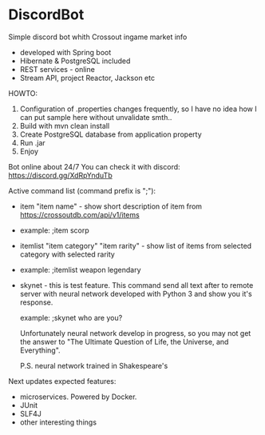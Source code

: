 # DiscordBot

Simple discord bot whith Crossout ingame market info

 - developed with Spring boot
 - Hibernate & PostgreSQL included
 - REST services - online
 - Stream API, project Reactor, Jackson etc

HOWTO:

1. Configuration of .properties changes frequently, so I have no idea how I can put sample here without unvalidate smth..
2. Build with mvn clean install
3. Create PostgreSQL database from application property
4. Run .jar
5. Enjoy

Bot online about 24/7
You can check it with discord:
    https://discord.gg/XdRpYnduTb
    
Active command list (command prefix is ";"):
 
 - item "item name" - show short description of item from https://crossoutdb.com/api/v1/items
 - 
      example: ;item scorp
 - itemlist "item category" "item rarity" - show list of items from selected category with selected rarity
 - 
      example: ;itemlist weapon legendary
 - skynet - this is test feature. This command send all text after to remote server with 
    neural network developed with Python 3 and show you it's response.
    
    example: ;skynet who are you?
    
    Unfortunately neural network develop in progress, so you may not get the answer to "The Ultimate Question of Life, the Universe, and Everything".
    
    P.S. neural network trained in Shakespeare's
    
    
  Next updates expected features:
   - microservices. Powered by Docker.
   - JUnit
   - SLF4J
   - other interesting things
    
    
    
    
